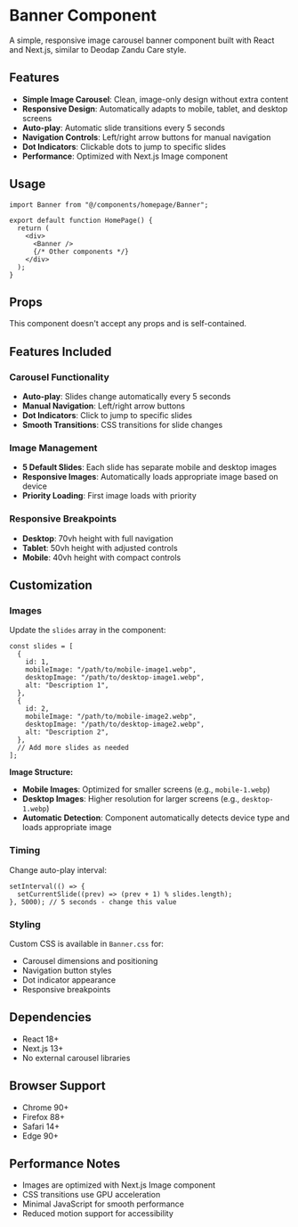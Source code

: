 # Banner Component

A simple, responsive image carousel banner component built with React and Next.js, similar to Deodap Zandu Care style.

## Features

- **Simple Image Carousel**: Clean, image-only design without extra content
- **Responsive Design**: Automatically adapts to mobile, tablet, and desktop screens
- **Auto-play**: Automatic slide transitions every 5 seconds
- **Navigation Controls**: Left/right arrow buttons for manual navigation
- **Dot Indicators**: Clickable dots to jump to specific slides
- **Performance**: Optimized with Next.js Image component

## Usage

```tsx
import Banner from "@/components/homepage/Banner";

export default function HomePage() {
  return (
    <div>
      <Banner />
      {/* Other components */}
    </div>
  );
}
```

## Props

This component doesn't accept any props and is self-contained.

## Features Included

### Carousel Functionality

- **Auto-play**: Slides change automatically every 5 seconds
- **Manual Navigation**: Left/right arrow buttons
- **Dot Indicators**: Click to jump to specific slides
- **Smooth Transitions**: CSS transitions for slide changes

### Image Management

- **5 Default Slides**: Each slide has separate mobile and desktop images
- **Responsive Images**: Automatically loads appropriate image based on device
- **Priority Loading**: First image loads with priority

### Responsive Breakpoints

- **Desktop**: 70vh height with full navigation
- **Tablet**: 50vh height with adjusted controls
- **Mobile**: 40vh height with compact controls

## Customization

### Images

Update the `slides` array in the component:

```tsx
const slides = [
  {
    id: 1,
    mobileImage: "/path/to/mobile-image1.webp",
    desktopImage: "/path/to/desktop-image1.webp",
    alt: "Description 1",
  },
  {
    id: 2,
    mobileImage: "/path/to/mobile-image2.webp",
    desktopImage: "/path/to/desktop-image2.webp",
    alt: "Description 2",
  },
  // Add more slides as needed
];
```

**Image Structure:**

- **Mobile Images**: Optimized for smaller screens (e.g., `mobile-1.webp`)
- **Desktop Images**: Higher resolution for larger screens (e.g., `desktop-1.webp`)
- **Automatic Detection**: Component automatically detects device type and loads appropriate image

### Timing

Change auto-play interval:

```tsx
setInterval(() => {
  setCurrentSlide((prev) => (prev + 1) % slides.length);
}, 5000); // 5 seconds - change this value
```

### Styling

Custom CSS is available in `Banner.css` for:

- Carousel dimensions and positioning
- Navigation button styles
- Dot indicator appearance
- Responsive breakpoints

## Dependencies

- React 18+
- Next.js 13+
- No external carousel libraries

## Browser Support

- Chrome 90+
- Firefox 88+
- Safari 14+
- Edge 90+

## Performance Notes

- Images are optimized with Next.js Image component
- CSS transitions use GPU acceleration
- Minimal JavaScript for smooth performance
- Reduced motion support for accessibility
